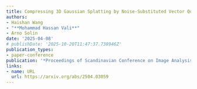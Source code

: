 ```yaml
---
title: Compressing 3D Gaussian Splatting by Noise-Substituted Vector Quantization
authors:
- Haishan Wang
- "**Mohammad Hassan Vali**"
- Arno Solin
date: '2025-04-08'
# publishDate: '2025-10-20T11:47:37.738946Z'
publication_types:
- paper-conference
publication: '*Proceedings of Scandinavian Conference on Image Analysis (SCIA)*'
links:
- name: URL
  url: https://arxiv.org/abs/2504.03059
---
```

